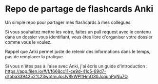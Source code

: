 # Repo de partage de flashcards Anki

Un simple repo pour partager mes flashcards à mes collègues.

Si vous souhaitez mettre les votre, faites un pull request avec le contenu dans un dossier vous identifiant, vous êtes libre d'organiser votre dossier comme vous le voulez.

Rappel que Anki permet juste de retenir des informations dans le temps, pas de remplacer la pratique.

Si vous n'êtes pas à l'aise avec Anki, j'ai écris un guide d'introduction : https://app.filen.io/#/f/f668cc11-ce9d-41c5-89d7-d1bba3394352%23wbtmuIpcIv8kWPltHmO30JcquhPqNu7O 
